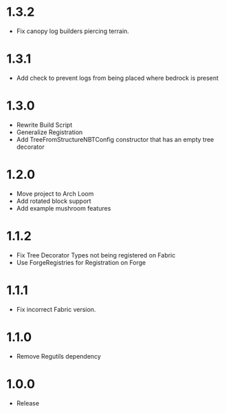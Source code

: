 # 1.3.2
* Fix canopy log builders piercing terrain.

# 1.3.1
* Add check to prevent logs from being placed where bedrock is present

# 1.3.0
* Rewrite Build Script
* Generalize Registration
* Add TreeFromStructureNBTConfig constructor that has an empty tree decorator

# 1.2.0
* Move project to Arch Loom
* Add rotated block support
* Add example mushroom features

# 1.1.2
* Fix Tree Decorator Types not being registered on Fabric
* Use ForgeRegistries for Registration on Forge

# 1.1.1
* Fix incorrect Fabric version.

# 1.1.0
* Remove Regutils dependency

# 1.0.0
* Release